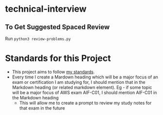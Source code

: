 # technical-interview

## To Get Suggested Spaced Review
Run `python3 review-problems.py`

# Standards for this Project
- This project aims to follow [my standards](https://gist.github.com/s-sepanski/4ec69de0cd6c5c003cb5d9bdeefffdc5). 
- Every time I create a Mardown heading which will be a major focus of an exam or certification I am studying for, I should mention that in the Markdown heading (or related markdown element). Eg - if some topic will be a major focus of AWS exam AIF-C01, I should mention AIF-C01 in the Markdown heading
  - This will allow me to create a prompt to review my study notes for that exam in the future 